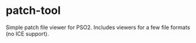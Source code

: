 # patch-tool
Simple patch file viewer for PSO2. Includes viewers for a few file formats (no ICE support).